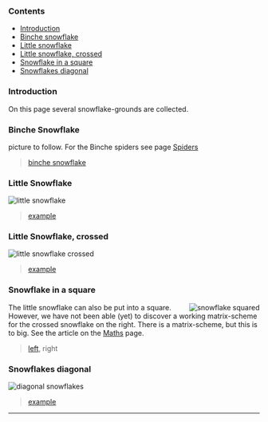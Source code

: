 ### Contents

* [Introduction](#introduction)
* [Binche snowflake](#binche-snowflake)
* [Little snowflake](#little-snowflake)
* [Little snowflake, crossed](#little-snowflake-crossed)
* [Snowflake in a square](#snowflake-in-a-square)
* [Snowflakes diagonal](#snowflakes-diagonal)



### Introduction

On this page several snowflake-grounds are collected. 


   

### Binche Snowflake

picture to follow. For the Binche spiders see page [Spiders](Spiders) 

      
> [binche snowflake][ex-sn-bin]




### Little Snowflake

![little snowflake][pic-sn-oo]

> [example][ex-0300]




### Little Snowflake, crossed

![little snowflake crossed][pic-sn-cr]

> [example][ex-0342]




### Snowflake in a square

<img alt="snowflake squared" align="right" src="images_wt/gf%200301%20wt.png"/>

The little snowflake can also be put into a square. However, we have not been able (yet) to discover a working matrix-scheme for the crossed snowflake on the right. There is a matrix-scheme, but this is to big. See the article on the [Maths](Mathematics#to-big-matrix) page. 

> [left][ex-0306], right 


   

### Snowflakes diagonal

![diagonal snowflakes][pic-sn-dia]

> [example][ex-sn-dia]

---



[pic-fusion]: images_wt/gf-fusion.png
[pic-0306-OIv]: images_wt/gf%200301%20wt.png
[pic-sn-oo]: images_wt/gf-sn-oo-wt.png
[pic-sn-cr]: images_wt/gf-sn-cr-wt.png
[pic-sn-dia]: images_wt/gf-sn-dia-wt.png

[ex-0306]: https://d-bl.github.io/GroundForge/index.html?m=5--5--%0A-C632B%0A566-22%3Bbricks%3B16%3B16%3B0%3B0&s1=ctctt%20E1%3Dct%20A1%3Dct%20F2%3Dct%20B3%3Dctl%20D3%3Dctr%20F3%3Dctct
[ex-0342]: https://d-bl.github.io/GroundForge/index.html?m=--B-C---%0A-E-5-O-K%0A5-----5-%0A-------5%3Bbricks%3B24%3B24%3B0%3B0&s1=ctctc%20F4%3Dct%20B2%3Dctct%20B4%3Dtc%20A1%3Dct%20C1%3Dct%20A3%3Dc%20C3%3Dc
[ex-0300]: https://d-bl.github.io/GroundForge/index.html?m=5-5-%0A-5--%0AB-C-%0A-5-5%0A%3Bbricks%3B24%3B24%3B0%3B0&s1=ct%20B2%3Dctct%20D2%3Dctct
[ex-sn-dia]: https://d-bl.github.io/GroundForge/index.html?m=6888%0A14-1%3Bbricks%3B24%3B24%3B0%3B0&s1=ctc%20B1%3Dtctct
[ex-sn-bin]: https://d-bl.github.io/GroundForge/index.html?m=5-25-56-%0A-5--5--5%0A5-C6-2B-%0A%3Bbricks%3B24%3B24%3B0%3B0&s1=ctc%20G3%3Dctctctc%20A1%3Dctcll%20B2%3Dctcll%20E1%3Dctcrr%20D2%3Dctcrr